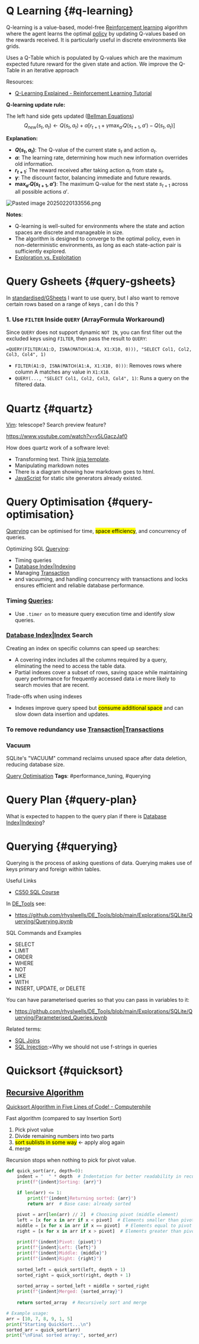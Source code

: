 

# Q Learning {#q-learning}


Q-learning is a value-based, model-free [Reinforcement learning](#reinforcement-learning) algorithm where the agent learns the optimal [policy](#policy) by updating Q-values based on the rewards received. It is particularly useful in discrete environments like grids.

Uses a Q-Table which is populated by Q-values which are the maximum expected future reward for the given state and action. We improve the Q-Table in an iterative approach

Resources:
- [Q-Learning Explained - Reinforcement Learning Tutorial](https://www.youtube.com/watch?v=kEGAMppyWkQ&list=PLcWfeUsAys2my8yUlOa6jEWB1-QbkNSUl&index=9)

**Q-learning update rule:**

The left hand side gets updated ([Bellman Equations](#bellman-equations))
$$
Q_{new}(s_t, a_t) \leftarrow Q(s_t, a_t) + \alpha \left[ r_{t+1} + \gamma \max_{a'} Q(s_{t+1}, a') - Q(s_t, a_t) \right]
$$

**Explanation:**

- **$Q(s_t, a_t)$**: The Q-value of the current state $s_t$ and action $a_t$.
- **$\alpha$**: The learning rate, determining how much new information overrides old information.
- **$r_{t+1}$**: The reward received after taking action $a_t$ from state $s_t$.
- **$\gamma$**: The discount factor, balancing immediate and future rewards.
- **$\max_{a'} Q(s_{t+1}, a')$**: The maximum Q-value for the next state $s_{t+1}$ across all possible actions $a'$.

![Pasted image 20250220133556.png](../content/images/Pasted%20image%2020250220133556.png)

**Notes**:

- Q-learning is well-suited for environments where the state and action spaces are discrete and manageable in size.
- The algorithm is designed to converge to the optimal policy, even in non-deterministic environments, as long as each state-action pair is sufficiently explored.
- [Exploration vs. Exploitation](#exploration-vs-exploitation)



# Query Gsheets {#query-gsheets}

In [standardised/GSheets](#standardisedgsheets) I want to use query, but I also want to remove certain rows based on a range of keys , can I do this ?
### **1. Use `FILTER` Inside `QUERY` (ArrayFormula Workaround)**

Since `QUERY` does not support dynamic `NOT IN`, you can first filter out the excluded keys using `FILTER`, then pass the result to `QUERY`:

```excel
=QUERY(FILTER(A1:D, ISNA(MATCH(A1:A, X1:X10, 0))), "SELECT Col1, Col2, Col3, Col4", 1)
```

- `FILTER(A1:D, ISNA(MATCH(A1:A, X1:X10, 0)))`: Removes rows where column A matches any value in `X1:X10`.
- `QUERY(..., "SELECT Col1, Col2, Col3, Col4", 1)`: Runs a query on the filtered data.


# Quartz {#quartz}


[Vim](#vim): telescope? Search preview feature?

https://www.youtube.com/watch?v=v5LGaczJaf0

How does quartz work of a software level:
- Transforming text. Think [jinja template](#jinja-template). 
- Manipulating markdown notes
- There is a diagram showing how markdown goes to html.
- [JavaScript](#javascript) for static site generators already existed.

# Query Optimisation {#query-optimisation}


 [Querying](#querying) can be optimised for time, <mark>space efficiency</mark>, and concurrency of queries.
 
Optimizing SQL [Querying](#querying):
- Timing queries
- [Database Index|Indexing](#database-indexindexing)
- Managing [Transaction](#transaction)
- and vacuuming, and handling concurrency with transactions and locks ensures efficient and reliable database performance.

### Timing [Queries](#queries):

- Use `.timer on` to measure query execution time and identify slow queries.

### [Database Index|Index](#database-indexindex) Search

Creating an index on specific columns can speed up searches:
- A covering index includes all the columns required by a query, eliminating the need to access the table data.
- Partial indexes cover a subset of rows, saving space while maintaining query performance for frequently accessed data i.e more likely to search movies that are recent.

Trade-offs when using indexes
- Indexes improve query speed but <mark>consume additional space</mark> and can slow down data insertion and updates.

### To remove redundancy use [Transaction|Transactions](#transactiontransactions)

### Vacuum

SQLite's "VACUUM" command reclaims unused space after data deletion, reducing database size.



[Query Optimisation](#query-optimisation)
   **Tags**: #performance_tuning, #querying

# Query Plan {#query-plan}

What is expected to happen to the query plan if there is [Database Index|Indexing](#database-indexindexing)?



# Querying {#querying}


Querying is the process of asking questions of data. Querying makes use of keys primary and foreign within tables.

Useful Links
- [CS50 SQL Course](https://cs50.harvard.edu/sql/2024/weeks/0/)

In [DE_Tools](#de_tools) see:
- https://github.com/rhyslwells/DE_Tools/blob/main/Explorations/SQLite/Querying/Querying.ipynb

SQL Commands and Examples
- SELECT
- LIMIT
- ORDER
- WHERE
- NOT
- LIKE
- WITH
- INSERT, UPDATE, or DELETE 

You can have parameterised queries so that you can pass in variables to it:
- https://github.com/rhyslwells/DE_Tools/blob/main/Explorations/SQLite/Querying/Parameterised_Queries.ipynb

Related terms:
- [SQL Joins](#sql-joins)
- [SQL Injection](#sql-injection):=Why we should not use f-strings in queries

# Quicksort {#quicksort}


## [Recursive Algorithm](#recursive-algorithm)

[Quicksort Algorithm in Five Lines of Code! - Computerphile](https://www.youtube.com/watch?v=OKc2hAmMOY4)

Fast algorithm (compared to say Insertion Sort)

1) Pick pivot value
2) Divide remaining numbers into two parts
3) <mark>sort sublists in some way</mark> <- apply alog again
4) merge

Recursion stops when nothing to pick for pivot value.


```python
def quick_sort(arr, depth=0):
    indent = "  " * depth  # Indentation for better readability in recursion
    print(f"{indent}Sorting: {arr}")
    
    if len(arr) <= 1:
        print(f"{indent}Returning sorted: {arr}")
        return arr  # Base case: already sorted

    pivot = arr[len(arr) // 2]  # Choosing pivot (middle element)
    left = [x for x in arr if x < pivot]  # Elements smaller than pivot
    middle = [x for x in arr if x == pivot]  # Elements equal to pivot
    right = [x for x in arr if x > pivot]  # Elements greater than pivot
    
    print(f"{indent}Pivot: {pivot}")
    print(f"{indent}Left: {left}")
    print(f"{indent}Middle: {middle}")
    print(f"{indent}Right: {right}")
    
    sorted_left = quick_sort(left, depth + 1)
    sorted_right = quick_sort(right, depth + 1)
    
    sorted_array = sorted_left + middle + sorted_right
    print(f"{indent}Merged: {sorted_array}")
    
    return sorted_array  # Recursively sort and merge

# Example usage:
arr = [10, 7, 8, 9, 1, 5]
print("Starting QuickSort...\n")
sorted_arr = quick_sort(arr)
print("\nFinal sorted array:", sorted_arr)
```